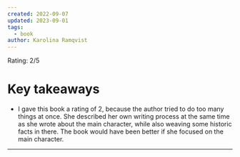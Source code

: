 ```yaml
---
created: 2022-09-07
updated: 2023-09-01
tags:
  - book
author: Karolina Ramqvist
---
```

Rating: 2/5

# Key takeaways
* I gave this book a rating of 2, because the author tried to do too many things at once. She described her own writing process at the same time as she wrote about the main character, while also weaving some historic facts in there. The book would have been better if she focused on the main character.

---

